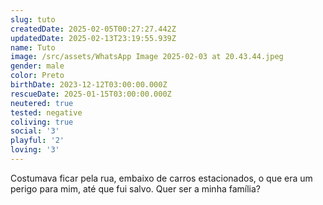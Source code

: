 ```yaml
---
slug: tuto
createdDate: 2025-02-05T00:27:27.442Z
updatedDate: 2025-02-13T23:19:55.939Z
name: Tuto
image: /src/assets/WhatsApp Image 2025-02-03 at 20.43.44.jpeg
gender: male
color: Preto
birthDate: 2023-12-12T03:00:00.000Z
rescueDate: 2025-01-15T03:00:00.000Z
neutered: true
tested: negative
coliving: true
social: '3'
playful: '2'
loving: '3'
---
```



Costumava ficar pela rua, embaixo de carros estacionados, o que era um perigo para mim, até que fui salvo. Quer ser a minha família?
